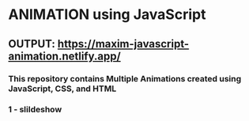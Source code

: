 # ANIMATION using JavaScript

## OUTPUT: https://maxim-javascript-animation.netlify.app/

### This repository contains Multiple Animations created using JavaScript, CSS, and HTML

### 1 - slildeshow